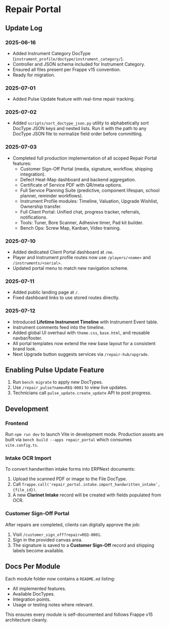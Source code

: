 # Repair Portal

## Update Log

### 2025-06-16
- Added Instrument Category DocType (`instrument_profile/doctype/instrument_category/`).
- Controller and JSON schema included for Instrument Category.
- Ensured all files present per Frappe v15 convention.
- Ready for migration.

### 2025-07-01
- Added Pulse Update feature with real-time repair tracking.

### 2025-07-02
- Added `scripts/sort_doctype_json.py` utility to alphabetically sort DocType JSON keys and nested lists. Run it with the path to any DocType JSON file to normalize field order before committing.

### 2025-07-03
- Completed full production implementation of all scoped Repair Portal features:
  - Customer Sign-Off Portal (media, signature, workflow, shipping integration).
  - Defect Heat-Map dashboard and backend aggregation.
  - Certificate of Service PDF with QR/meta options.
  - Full Service Planning Suite (predictive, component lifespan, school planner, reminder workflows).
  - Instrument Profile modules: Timeline, Valuation, Upgrade Wishlist, Ownership transfer.
  - Full Client Portal: Unified chat, progress tracker, referrals, notifications.
  - Tools: Tuner, Bore Scanner, Adhesive timer, Pad kit builder.
  - Bench Ops: Screw Map, Kanban, Video training.

### 2025-07-10
- Added dedicated Client Portal dashboard at `/me`.
- Player and Instrument profile routes now use `/players/<name>` and `/instruments/<serial>`.
- Updated portal menu to match new navigation scheme.

### 2025-07-11
- Added public landing page at `/`.
- Fixed dashboard links to use stored routes directly.

### 2025-07-12
- Introduced **Lifetime Instrument Timeline** with Instrument Event table.
- Instrument comments feed into the timeline.
- Added global UI overhaul with `theme.css`, `base.html`, and reusable navbar/footer.
- All portal templates now extend the new base layout for a consistent brand look.
- Next Upgrade button suggests services via `/repair-hub/upgrade`.

## Enabling Pulse Update Feature
1. Run `bench migrate` to apply new DocTypes.
2. Use `/repair_pulse?name=REQ-0001` to view live updates.
3. Technicians call `pulse_update.create_update` API to post progress.

## Development

### Frontend
Run `npm run dev` to launch Vite in development mode. Production assets are built via `bench build --apps repair_portal` which consumes `vite.config.ts`.

### Intake OCR Import
To convert handwritten intake forms into ERPNext documents:
1. Upload the scanned PDF or image to the File DocType.
2. Call `frappe.call('repair_portal.intake.import_handwritten_intake', {file_id})`.
3. A new **Clarinet Intake** record will be created with fields populated from OCR.

### Customer Sign-Off Portal
After repairs are completed, clients can digitally approve the job:
1. Visit `/customer_sign_off?repair=REQ-0001`.
2. Sign in the provided canvas area.
3. The signature is saved to a **Customer Sign-Off** record and shipping labels become available.

## Docs Per Module
Each module folder now contains a `README.md` listing:
- All implemented features.
- Available DocTypes.
- Integration points.
- Usage or testing notes where relevant.

This ensures every module is self-documented and follows Frappe v15 architecture cleanly.
